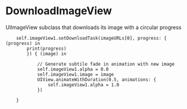 # DownloadImageView
UIImageView subclass that downloads its image with a circular progress

        self.imageView1.setDownloadTask(imageURLs[0], progress: { (progress) in
            print(progress)
            }) { (image) in
                
                // Generate subtile fade in animation with new image
                self.imageView1.alpha = 0.0
                self.imageView1.image = image
                UIView.animateWithDuration(0.5, animations: {
                    self.imageView1.alpha = 1.0
                })
                
        }
